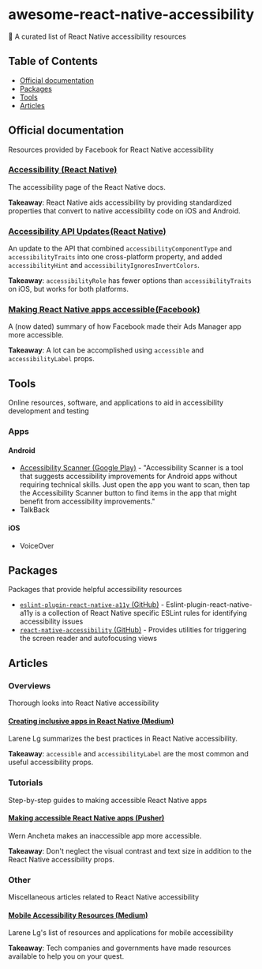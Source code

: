 # awesome-react-native-accessibility
🎁 A curated list of React Native accessibility resources

## Table of Contents

- [Official documentation](#official-documentation)
- [Packages](#packages)
- [Tools](#tools)
- [Articles](#articles)

## Official documentation
Resources provided by Facebook for React Native accessibility

### [Accessibility (React Native)](https://facebook.github.io/react-native/docs/accessibility)
The accessibility page of the React Native docs.

 **Takeaway**: React Native aids accessibility by providing standardized properties that convert to native accessibility code on iOS and Android.

### [Accessibility API Updates (React Native)](https://facebook.github.io/react-native/blog/2018/08/13/react-native-accessibility-updates)
An update to the API that combined `accessibilityComponentType` and `accessibilityTraits` into one cross-platform property, and added `accessibilityHint` and `accessibilityIgnoresInvertColors`.

**Takeaway**: `accessibilityRole` has fewer options than `accessibilityTraits` on iOS, but works for both platforms.

### [Making React Native apps accessible (Facebook)](https://code.fb.com/android/making-react-native-apps-accessible/)
A (now dated) summary of how Facebook made their Ads Manager app more accessible.

**Takeaway**: A lot can be accomplished using `accessible` and `accessibilityLabel` props.

## Tools
Online resources, software, and applications to aid in accessibility development and testing

### Apps

#### Android

- [Accessibility Scanner (Google Play)](https://play.google.com/store/apps/details?id=com.google.android.apps.accessibility.auditor&hl=en_US) - "Accessibility Scanner is a tool that suggests accessibility improvements for Android apps without requiring technical skills. Just open the app you want to scan, then tap the Accessibility Scanner button to find items in the app that might benefit from accessibility improvements."
- TalkBack

#### iOS
- VoiceOver

## Packages
Packages that provide helpful accessibility resources

- [`eslint-plugin-react-native-a11y` (GitHub)](https://github.com/FormidableLabs/eslint-plugin-react-native-a11y) - Eslint-plugin-react-native-a11y is a collection of React Native specific ESLint rules for identifying accessibility issues
- [`react-native-accessibility` (GitHub)](https://github.com/MaxToyberman/react-native-accessibility) - Provides utilities for triggering the screen reader and autofocusing views

## Articles

### Overviews
Thorough looks into React Native accessibility

#### [Creating inclusive apps in React Native (Medium)](https://medium.com/@larenelg/creating-inclusive-apps-in-react-native-the-coding-bit-bd3832349009)
Larene Lg summarizes the best practices in React Native accessibility.

**Takeaway**: `accessible` and `accessibilityLabel` are the most common and useful accessibility props.

### Tutorials
Step-by-step guides to making accessible React Native apps

#### [Making accessible React Native apps (Pusher)](https://pusher.com/tutorials/accessible-react-native)
Wern Ancheta makes an inaccessible app more accessible.

**Takeaway**: Don't neglect the visual contrast and text size in addition to the React Native accessibility props.

### Other
Miscellaneous articles related to React Native accessibility

#### [Mobile Accessibility Resources (Medium)](https://medium.com/@larenelg/mobile-accessibility-resources-dab97a739080)
Larene Lg's list of resources and applications for mobile accessibility

**Takeaway**: Tech companies and governments have made resources available to help you on your quest.
